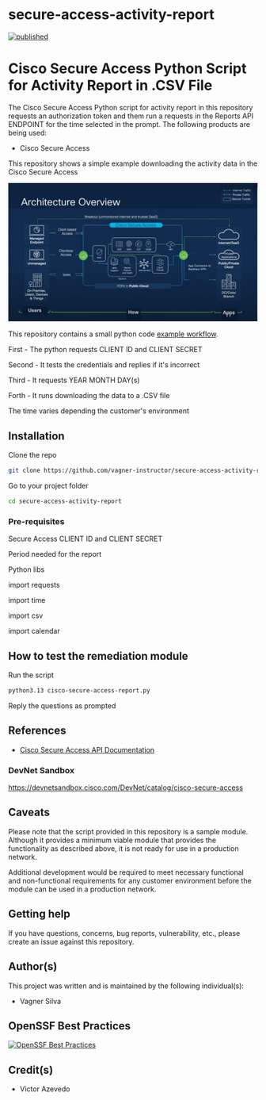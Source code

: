# secure-access-activity-report

[![published](https://static.production.devnetcloud.com/codeexchange/assets/images/devnet-published.svg)](https://developer.cisco.com/codeexchange/github/repo/vagner-instructor/fmc-remediation-module-ftd-shun)

# Cisco Secure Access Python Script for Activity Report in .CSV File

The Cisco Secure Access Python script for activity report in this repository requests an authorization token and them run a requests in the Reports API ENDPOINT for the time selected in the prompt. The following products are being used:

- Cisco Secure Access


This repository shows a simple example downloading the activity data in the Cisco Secure Access

![Cisco Secure Access Architecture Overview](./images/cisco-secure-access-architecture-overview.png)

This repository contains a small python code [example workflow](./code/cisco-secure-access-report.py). 

First - The python requests CLIENT ID and CLIENT SECRET

Second - It tests the credentials and replies if it's incorrect

Third - It requests YEAR MONTH DAY(s)

Forth - It runs downloading the data to a .CSV file


The time varies depending the customer's environment


## Installation

Clone the repo
```bash
git clone https://github.com/vagner-instructor/secure-access-activity-report.git
```

Go to your project folder
```bash
cd secure-access-activity-report
```

### Pre-requisites

Secure Access CLIENT ID and CLIENT SECRET

Period needed for the report

Python libs

import requests

import time

import csv

import calendar


## How to test the remediation module

Run the script
```bash
python3.13 cisco-secure-access-report.py
```

Reply the questions as prompted

## References

* [Cisco Secure Access API Documentation]([https://www.cisco.com/c/en/us/td/docs/security/firepower/tetration/quick-start/guide/fmc-rm-sw-qsg.html](https://developer.cisco.com/docs/cloud-security/secure-access-api-reference-reporting-overview/#secure-access-reporting-api-endpoints))



### DevNet Sandbox

https://devnetsandbox.cisco.com/DevNet/catalog/cisco-secure-access

## Caveats

Please note that the script provided in this repository is a sample module.
Although it provides a minimum viable module that provides the functionality as described above,
it is not ready for use in a production network.

Additional development would be required to meet necessary functional and non-functional
requirements for any customer environment before the module can be used in a production network.

## Getting help

If you have questions, concerns, bug reports, vulnerability, etc., please create an issue against this repository.

## Author(s)

This project was written and is maintained by the following individual(s):

* Vagner Silva

## OpenSSF Best Practices
[![OpenSSF Best Practices](https://www.bestpractices.dev/projects/9715/badge)](https://www.bestpractices.dev/projects/9715)


## Credit(s)

* Victor Azevedo 





